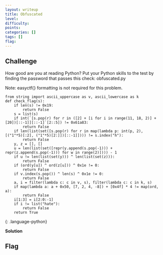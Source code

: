 ```yaml
---
layout: writeup
title: Obfuscated
level: 
difficulty: 
points: 
categories: []
tags: []
flag: 
---
```

## Challenge

How good are you at reading Python? Put your Python skills to the test
by finding the password that passes this check: obfuscated.py

Note: easyctf\{} formatting is not required for this problem.

    from string import ascii_uppercase as v, ascii_lowercase as k
    def check_flag(s):
    	if len(s) != 0x19:
    		return False
    	s = list(s)
    	if int(`[s.pop(r) for r in ([2] + [i for i in range(11, 18, 2)] + [20])[::-1]][::-1]`[2::5]) != 0x61a83:
    		return False
    	if len(list(set([s.pop(r) for r in map(lambda p: int(p, 2), [("1"*5)[:2], ("1"*5)[2:]])[::-1]]))) != s.index("h"):
    		return False
    	y, z = [], []
    	u = len(list(set([repr(y.append(s.pop(-1))) + repr(z.append(s.pop(-1))) for w in range(2)]))) - 1
    	if u != len(list(set(y))) ^ len(list(set(z))):
    		return False
    	if (ord(y[u]) ^ ord(z[u])) ^ 0x1e != 0:
    		return False
    	if v.index(s.pop()) ^ len(s) ^ 0x1e != 0:
    		return False
    	a, i = filter(lambda c: c in v, s), filter(lambda c: c in k, s)
    	if map(lambda a: a + 0x50, [7, 2, 4, -8]) + [0x4f] * 4 != map(ord, a):
    		return False
    	i[1:3] = i[2:0:-1]
    	if i != list("hate"):
    		return False
    	return True
{: .language-python}

**Solution**  
## Flag

